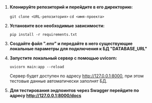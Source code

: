 1. **Клонируйте репозиторий и перейдите в его директорию:**

   ```git clone <URL-репозитория>```
   ```cd <имя-проекта>```

2. **Установите все необходимые зависимости:**

    ```pip install -r requirements.txt```

3. **Создайте файл ".env" и передайте в него существующие локальные параметры для подключения к БД "DATABASE_URL"**

4. **Запустите локальный сервер с помощью uvicorn:**

    ```uvicorn main:app --reload```

    Сервер будет доступен по адресу http://127.0.0.1:8000, при этом тестовые данные автоматически заполнят БД.

5. **Для тестирования эндпоинтов через Swagger перейдите по адресу http://127.0.0.1:8000/docs**

